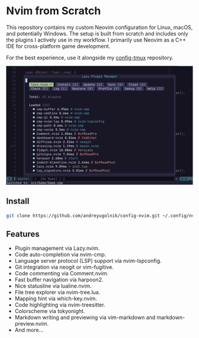 # Nvim from Scratch

This repository contains my custom Neovim configuration for Linux, macOS, and potentially Windows. The setup is built from scratch and includes only the plugins I actively use in my workflow. I primarily use Neovim as a C++ IDE for cross-platform game development.

For the best experience, use it alongside my [config-tmux](https://github.com/andreyugolnik/config-tmux.git) repository.

![Nvim wiht Lazy](https://github.com/andreyugolnik/config-nvim/blob/master/nvim-lazy.png?raw=true)

## Install

```sh
git clone https://github.com/andreyugolnik/config-nvim.git ~/.config/nvim
```

## Features

- Plugin management via Lazy.nvim.
- Code auto-completion via nvim-cmp.
- Language server protocol (LSP) support via nvim-lspconfig.
- Git integration via neogit or vim-fugitive.
- Code commenting via Comment.nvim.
- Fast buffer navigation via harpoon2.
- Nice statusline via lualine.nvim.
- File tree explorer via nvim-tree.lua.
- Mapping hint via which-key.nvim.
- Code highlighting via nvim-treesitter.
- Colorscheme via tokyonight.
- Markdown writing and previewing via vim-markdown and markdown-preview.nvim.
- And more...
